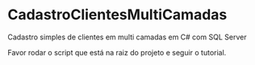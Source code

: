 # CadastroClientesMultiCamadas
Cadastro simples de clientes em multi camadas em C# com SQL Server

Favor rodar o script que está na raiz do projeto e seguir o tutorial.
